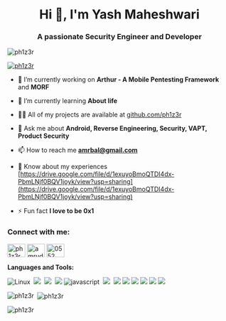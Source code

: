 <h1 align="center">Hi 👋, I'm Yash Maheshwari</h1>
<h3 align="center">A passionate Security Engineer and Developer</h3>

<p align="left"> <img src="https://komarev.com/ghpvc/?username=ph1z3r&label=Profile%20views&color=0e75b6&style=flat" alt="ph1z3r" /> </p>

<p align="left"> <a href="https://github.com/ryo-ma/github-profile-trophy"><img src="https://github-profile-trophy.vercel.app/?username=ph1z3r" alt="ph1z3r" /></a> </p>

- 🔭 I’m currently working on **Arthur - A Mobile Pentesting Framework** and **MORF**

- 🌱 I’m currently learning **About life**

- 👨‍💻 All of my projects are available at [github.com/ph1z3r](github.com/ph1z3r)

- 💬 Ask me about **Android, Reverse Engineering, Security, VAPT, Product Security**

- 📫 How to reach me **amrbal@gmail.com**

- 📄 Know about my experiences [https://drive.google.com/file/d/1exuyoBmoQTDI4dx-PbmLNjf0BQV1joyk/view?usp=sharing](https://drive.google.com/file/d/1exuyoBmoQTDI4dx-PbmLNjf0BQV1joyk/view?usp=sharing)

- ⚡ Fun fact **I love to be 0x1**

<h3 align="left">Connect with me:</h3>
<p align="left">
 <a href="https://dev.to/ph1z3r" target="blank"><img align="center" src="https://raw.githubusercontent.com/rahuldkjain/github-profile-readme-generator/master/src/images/icons/Social/devto.svg" alt="ph1z3r" height="30" width="40" /></a> 
<a href="https://linkedin.com/in/yash-mahesh target="blank"><img align="center" src="https://raw.githubusercontent.com/rahuldkjain/github-profile-readme-generator/master/src/images/icons/Social/linked-in-alt.svg" alt="amrudesh.balakrishnan" height="30" width="40" /></a>
<a href="https://discord.gg/0552" target="blank"><img align="center" src="https://raw.githubusercontent.com/rahuldkjain/github-profile-readme-generator/master/src/images/icons/Social/discord.svg" alt="0552" height="30" width="40" /></a>
</p>

**Languages and Tools:**  

![Linux](https://img.shields.io/badge/-Linux-FCC624?logo=Linux&style=for-the-badge&logoColor=black)
&nbsp;<img src="https://img.shields.io/badge/java-%23ED8B00.svg?&style=for-the-badge&logo=java&logoColor=white"/> 
&nbsp;<img src="https://img.shields.io/badge/python%20-%2314354C.svg?&style=for-the-badge&logo=python&logoColor=white"/> 
&nbsp;<img src="https://img.shields.io/badge/shell_script%20-%23121011.svg?&style=for-the-badge&logo=gnu-bash&logoColor=white"/> 
![javascript](https://img.shields.io/badge/javascript-lightgrey?labelColor=F7DF1E&logo=JavaScript&style=for-the-badge&logoColor=black)
&nbsp;<img src="https://img.shields.io/badge/react%20-%2300D9FF.svg?&style=for-the-badge&logo=react&logoColor=white" />
&nbsp;<img src="https://img.shields.io/badge/node.js%20-%2343853D.svg?&style=for-the-badge&logo=node.js&logoColor=white" />
<img src="https://img.shields.io/static/v1?style=for-the-badge&message=Docker&color=2496ED&logo=Docker&logoColor=FFFFFF&label=" />
<img src="https://img.shields.io/static/v1?style=for-the-badge&message=Netlify&color=222222&logo=Netlify&logoColor=00C7B7&label=" />
<img src="https://img.shields.io/badge/-Github%20Actions-2088FF?style=for-the-badge&logo=Github-Actions&logoColor=white" />
<img src="https://img.shields.io/badge/markdown-%23000000.svg?&style=for-the-badge&logo=markdown&logoColor=white"/>
<img src="https://img.shields.io/badge/git%20-%23F05033.svg?&style=for-the-badge&logo=git&logoColor=white"/>

<p><img align="left" src="https://github-readme-stats.vercel.app/api/top-langs?username=ph1z3r&show_icons=true&locale=en&layout=compact" alt="ph1z3r" /></p>

<p>&nbsp;<img align="center" src="https://github-readme-stats.vercel.app/api?username=ph1z3r&show_icons=true&locale=en" alt="ph1z3r" /></p>

<p><img align="center" src="https://github-readme-streak-stats.herokuapp.com/?user=ph1z3r&" alt="ph1z3r" /></p>
